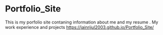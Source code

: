 # Portfolio_Site
This is my porfolio site contaning information about me and my resume . My work experience and projects 
https://jainrijul2003.github.io/Portfolio_Site/ 
